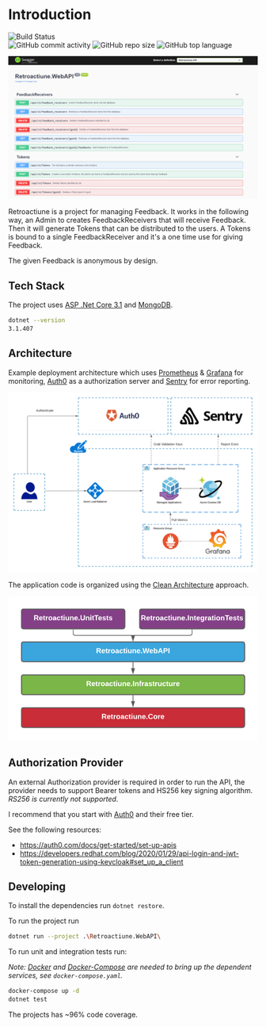 # Introduction

![Build Status](https://circleci.com/gh/dnutiu/retroactiune.svg?style=svg)  
![GitHub commit activity](https://img.shields.io/github/commit-activity/m/dnutiu/retroactiune) ![GitHub repo size](https://img.shields.io/github/repo-size/dnutiu/retroactiune) ![GitHub top language](https://img.shields.io/github/languages/top/dnutiu/retroactiune)

![Swagger API](./docs/retroactiune_swagger.png)

Retroactiune is a project for managing Feedback. It works in the following way,
an Admin to creates FeedbackReceivers that will receive Feedback. Then it will generate Tokens that can be 
distributed to the users. A Tokens is bound to a single FeedbackReceiver and it's a one time use for giving Feedback.

The given Feedback is anonymous by design.

## Tech Stack

The project uses [ASP .Net Core 3.1](https://docs.microsoft.com/en-us/aspnet/core/) and [MongoDB](https://www.mongodb.com/).

```bash
dotnet --version
3.1.407
```

## Architecture

Example deployment architecture which uses [Prometheus](https://prometheus.io/) & [Grafana](https://grafana.com/) for monitoring, [Auth0](https://auth0.com/) as a authorization server
and [Sentry](https://sentry.io/welcome/) for error reporting.

![Example deployment architecture](./docs/deploy_architecture.png)

The application code is organized using the [Clean Architecture](https://docs.microsoft.com/en-us/dotnet/architecture/modern-web-apps-azure/common-web-application-architectures#clean-architecture) approach.

![Example deployment architecture](./docs/app_architecture_layers.png)

## Authorization Provider

An external Authorization provider is required in order to run the API, the provider needs to support
Bearer tokens and HS256 key signing algorithm. _RS256 is currently not supported._

I recommend that you start with [Auth0](https://auth0.com/) and their free tier.

See the following resources:
- https://auth0.com/docs/get-started/set-up-apis
- https://developers.redhat.com/blog/2020/01/29/api-login-and-jwt-token-generation-using-keycloak#set_up_a_client

## Developing

To install the dependencies run `dotnet restore`.

To run the project run

```bash
dotnet run --project .\Retroactiune.WebAPI\
```

To run unit and integration tests run:

_Note: [Docker](https://www.docker.com/) and [Docker-Compose](https://docs.docker.com/compose/) are needed to bring up the dependent services, see `docker-compose.yaml`._

```bash
docker-compose up -d
dotnet test
```

The projects has ~96% code coverage.